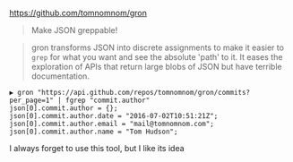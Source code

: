 https://github.com/tomnomnom/gron

> Make JSON greppable!

> gron transforms JSON into discrete assignments to make it easier to `grep` for what you want and see the absolute 'path' to it. It eases the exploration of APIs that return large blobs of JSON but have terrible documentation.

```
▶ gron "https://api.github.com/repos/tomnomnom/gron/commits?per_page=1" | fgrep "commit.author"
json[0].commit.author = {};
json[0].commit.author.date = "2016-07-02T10:51:21Z";
json[0].commit.author.email = "mail@tomnomnom.com";
json[0].commit.author.name = "Tom Hudson";
```

I always forget to use this tool, but I like its idea
